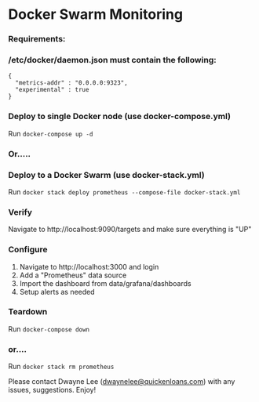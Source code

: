 
# Docker Swarm Monitoring

### Requirements:
### /etc/docker/daemon.json must contain the following:
```
{
  "metrics-addr" : "0.0.0.0:9323",
  "experimental" : true
}
```

### Deploy to single Docker node (use docker-compose.yml)
Run `docker-compose up -d`

### Or.....

### Deploy to a Docker Swarm (use docker-stack.yml)
Run `docker stack deploy prometheus --compose-file docker-stack.yml`

### Verify
Navigate to http://localhost:9090/targets and make sure everything is "UP"

### Configure
1. Navigate to http://localhost:3000 and login
2. Add a "Prometheus" data source
3. Import the dashboard from data/grafana/dashboards
4. Setup alerts as needed

### Teardown
Run `docker-compose down`

### or....

Run `docker stack rm prometheus`


Please contact Dwayne Lee (dwaynelee@quickenloans.com) with any issues, suggestions.  Enjoy!

